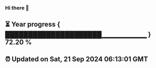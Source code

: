 ### Hi there 👋
⏳ Year progress { █████████████████████▁▁▁▁▁▁▁▁▁ } 72.20 %
---
⏰ Updated on Sat, 21 Sep 2024 06:13:01 GMT
---
